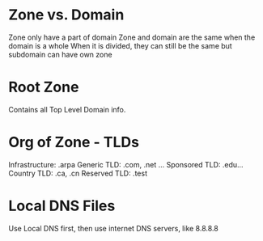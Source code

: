 # Zone vs. Domain
Zone only have a part of domain
Zone and domain are the same when the domain is a whole
When it is divided, they can still be the same but subdomain can have own zone
# Root Zone
Contains all Top Level Domain info. 

# Org of Zone - TLDs 
Infrastructure: .arpa
Generic TLD: .com, .net ...
Sponsored TLD: .edu...
Country TLD: .ca, .cn
Reserved TLD: .test

# Local DNS Files
Use Local DNS first, then use internet DNS servers, like 8.8.8.8
